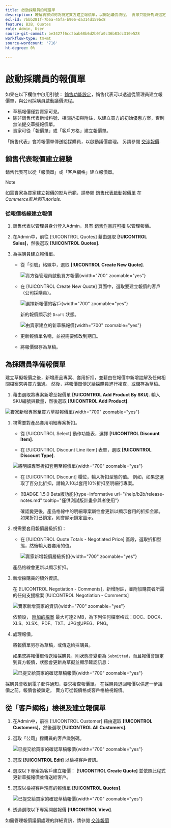 ```yaml
---
title: 啟動採購員的報價單
description: 瞭解賣家如何為特定買方建立報價單，以開始議價流程。 賣家只能針對與選定網站上公司帳戶相關聯的客戶提交報價。
exl-id: 7bbb281f-7b6a-45fa-b906-da314d159bc8
feature: B2B, Quotes
role: Admin, User
source-git-commit: be3427f6cc2bab68b6d2b0fa0c36b83dc310e528
workflow-type: tm+mt
source-wordcount: '716'
ht-degree: 0%

---
```


# 啟動採購員的報價單

如果在以下欄位中啟用引號： [銷售功能設定](configure-quotes.md)，銷售代表可以透過從管理員建立報價單，與公司採購員啟動議價流程。

- 草稿報價僅對賣家可見。
- 除非銷售代表新增料號、相關折扣與附註，以建立買方的初始優惠方案，否則無法提交草擬報價單。
- 賣家可從「報價單」或「客戶方格」建立報價單。

「銷售代表」會將報價單傳送給採購員，以啟動議價處理。 另請參閱 [交涉報價](quote-price-negotiation.md).

## 銷售代表報價建立經驗

銷售代表可以從「報價單」或「客戶網格」建立報價單。

>[!NOTE]
>
>如需賣家為買家建立報價的影片示範，請參閱 [銷售代表啟動報價單](https://experienceleague.adobe.com/docs/commerce-learn/tutorials/b2b/b2b-quote/sales-rep-initiates-quote.html) 在 _Commerce影片和Tutorials_.

### 從報價格線建立報價

1. 銷售代表以管理員身分登入Admin，具有 [銷售作業許可權](../systems/permissions.md) 以管理報價。

1. 在Admin中，前往 [!UICONTROL Quotes] 藉由選取 **[!UICONTROL Sales]**，然後選取 **[!UICONTROL Quotes]**.

1. 為採購員建立報價單。

   - 從「引號」格線中，選取 **[!UICONTROL Create New Quote]**.

     ![賣方從管理員啟動買方報價](./assets/quote-draft-from-admin.png){width="700" zoomable="yes"}

   - 在 [!UICONTROL Create New Quote] 頁面中，選取要建立報價的客戶（公司採購員）。

     ![選擇新報價的客戶](./assets/quote-draft-from-admin-select-buyer.png){width="700" zoomable="yes"}

     新的報價顯示於 `Draft` 狀態。

     ![由賣家建立的新草稿報價](./assets/quote-create-by-seller.png){width="700" zoomable="yes"}

   - 更新報價單名稱，並視需要修改到期日。

   - 將報價儲存為草稿。

## 為採購員準備報價單

建立草擬報價之後，新增產品專案、套用折扣，並藉由在報價中新增註解及任何相關檔案來與買方溝通。 然後，將報價單傳送給採購員進行複查，或儲存為草稿。

1. 藉由選取將專案新增至報價單 **[!UICONTROL Add Product By SKU]**. 輸入SKU編號與數量，然後選取 **[!UICONTROL Add Product]**.

![賣家新增專案至買方草擬報價單](./assets/quote-draft-add-items.png){width="700" zoomable="yes"}

1. 視需要對產品套用明細專案折扣。

   - 從 [!UICONTROL Select] 動作功能表，選擇 **[!UICONTROL Discount Item]**.

   - 在 [!UICONTROL Discount Line item] 表單，選取 **[!UICONTROL Discount Type]**.

   ![將明細專案折扣套用至報價單](./assets/quote-draft-add-items.png){width="700" zoomable="yes"}

   - 在 [!UICONTROL Discount] 欄位，輸入折扣型態的值。 例如，如果您選取了百分比折扣，請輸入10以套用10%折扣至明細行專案。

   - [!BADGE 1.5.0 Beta版功能]{type=Informative url="/help/b2b/release-notes.md" tooltip="僅供測試版計畫參與者使用"}

     確認變更後，產品格線中的明細專案屬性會更新以顯示套用的折扣金額。 如果折扣已鎖定，則會顯示鎖定圖示。

1. 視需要套用報價層級折扣：

   - 在 [!UICONTROL Quote Totals - Negotiated Price] 區段，選取折扣型態，然後輸入要套用的值。

     ![賣家新增報價層級折扣](./assets/quote-draft-total-discount.png){width="700" zoomable="yes"}

   產品格線會更新以顯示折扣。

1. 新增採購員的額外資訊。

   在 [!UICONTROL Negotiation - Comments]，新增附註，並附加購買者所需的任何支援檔案 [!UICONTROL Negotiation - Comments]

   ![賣家新增買家的資訊](./assets/quote-draft-add-info-for-buyer.png){width="700" zoomable="yes"}

   依預設， [附加的檔案](configure-quotes.md) 最大可達2 MB，為下列任何檔案格式：DOC、DOCX、XLS、XLSX、PDF、TXT、JPG或JPEG、PNG。

1. 處理報價。

   將報價單另存為草稿，或傳送給採購員。

   如果您將報價單傳送給採購員，則狀態會變更為 `Submitted`，而且報價會鎖定到買方報價，狀態會更新為草擬並顯示確認訊息：

   ![已提交給買家的確認草稿報價](./assets/quote-draft-submitted-confirmation.png){width="700" zoomable="yes"}

採購員會收到電子郵件通知，要求複查報價單。 在採購員退回報價以供進一步議價之前，報價會被鎖定。 賣方可從報價格或客戶格檢視報價。

## 從「客戶網格」檢視及建立報價單

1. 在Admin中，前往 [!UICONTROL Customer] 藉由選取 **[!UICONTROL Customers]**，然後選取 **[!UICONTROL All Customers]**.

1. 選取「公司」採購員的客戶識別碼。

   ![已提交給買家的確認草稿報價](./assets/quote-view-customer-quotes.png){width="700" zoomable="yes"}

1. 選取 **[!UICONTROL Edit]** 以檢視客戶資訊。

1. 選取以下專案為客戶建立報價： **[!UICONTROL Create Quote]** 並依照此程式更新草擬報價並傳送給客戶。

1. 選取以檢視客戶現有的報價單 **[!UICONTROL Quotes]**.

   ![已提交給買家的確認草稿報價](./assets/quote-list-from-customer-information.png){width="700" zoomable="yes"}

1. 透過選取以下專案開啟報價 **[!UICONTROL View]**.

如需管理報價議價處理的詳細資訊，請參閱 [交涉報價](quote-price-negotiation.md)
